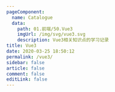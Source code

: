 ```yaml
---
pageComponent:
  name: Catalogue
  data:
    path: 01.前端/50.Vue3
    imgUrl: /img/svg/vue3.svg
    description: Vue3相关知识点的学习记录
title: Vue3
date: 2020-03-25 18:50:12
permalink: /vue3/
sidebar: false
article: false
comment: false
editLink: false
---
```

